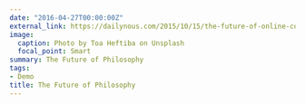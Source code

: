 ```yaml
---
date: "2016-04-27T00:00:00Z"
external_link: https://dailynous.com/2015/10/15/the-future-of-online-conferences-in-philosophy/
image:
  caption: Photo by Toa Heftiba on Unsplash
  focal_point: Smart
summary: The Future of Philosophy
tags:
- Demo
title: The Future of Philosophy
---
```

